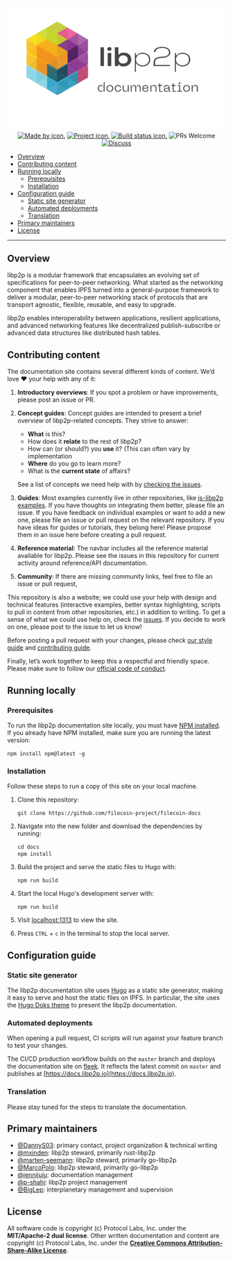 <p align="center">
<img align="center" src="static/logos/libp2p-docs-logo.png" width="615">
</p>

<div align="center">

[![Made by icon.](https://img.shields.io/badge/made%20by-Protocol%20Labs-blue.svg?style=flat-square)](https://protocol.ai/)
[![Project icon.](https://img.shields.io/badge/project-libp2p-lightgrey)](https://libp2p.io/)
[![Build status icon.](https://img.shields.io/circleci/project/github/ipfs/ipfs-docs/master.svg?style=flat-square)](https://circleci.com/gh/ipfs/ipfs-docs)
![PRs Welcome](https://img.shields.io/badge/PRs-welcome-brightgreen.svg)
[![Discuss](https://img.shields.io/discourse/https/discuss.libp2p.io/posts.svg?style=flat-square)](https://discuss.libp2p.io)
</div>

<!-- TOC -->
- [Overview](#overview)
- [Contributing content](#contributing-content)
- [Running locally](#running-locally)
  - [Prerequisites](#prerequisites)
  - [Installation](#installation)
- [Configuration guide](#configuration-guide)
  - [Static site generator](#static-site-generator)
  - [Automated deployments](#automated-deployments)
  - [Translation](#translation)
- [Primary maintainers](#primary-maintainers)
- [License](#license)
<!-- /TOC -->

---

## Overview

libp2p is a modular framework that encapsulates an evolving set of specifications for peer-to-peer networking. What started as the networking component that enables IPFS turned into a general-purpose framework to deliver a modular, peer-to-peer networking stack of protocols that are transport agnostic, flexible, reusable, and easy to upgrade.

libp2p enables interoperability between applications, resilient applications, and advanced networking features like decentralized publish-subscribe or advanced data structures like distributed hash tables.

## Contributing content

The documentation site contains several different kinds of content. We’d love ❤️ your help with any of it:

1. **Introductory overviews**: If you spot a problem or have improvements, please post an issue or PR.

2. **Concept guides**: Concept guides are intended to present a brief overview of libp2p-related concepts.
   They strive to answer:

    - **What** is this?
    - How does it **relate** to the rest of libp2p?
    - How can (or should?) you **use** it? (This can often vary by implementation
    - **Where** do you go to learn more?
    - What is the **current state** of affairs?

    See a list of concepts we need help with by [checking the issues](https://github.com/libp2p/docs/issues?utf8=✓&q=is%3Aissue+is%3Aopen+label%3Acontent+concept).

3. **Guides**: Most examples currently live in other repositories, like [js-libp2p examples](https://github.com/libp2p/js-libp2p/tree/master/examples). If you have thoughts on integrating them better, please file an issue. If you have feedback on individual examples or want to add a new one, please file an issue or pull request on the relevant repository. If you have ideas for guides or tutorials, they belong here! Please propose them in an issue here before creating a pull request.

3. **Reference material**: The navbar includes all the reference material available for libp2p. Please see the issues in this repository for current activity around reference/API documentation.

4. **Community**: If there are missing community links, feel free to file an issue or pull request,

This repository is also a website; we could use your help with design and technical features (interactive examples, better syntax highlighting, scripts to pull in content from other repositories, etc.) in addition to writing. To get a sense of what we could use help on, check the [issues](https://github.com/libp2p/docs/issues). If you decide to work on one, please post to the issue to let us know!

Before posting a pull request with your changes, please check [our style guide](https://github.com/ipfs/community/blob/master/DOCS_STYLEGUIDE.md) and [contributing guide](https://github.com/libp2p/community/blob/master/CONTRIBUTE.md).

Finally, let’s work together to keep this a respectful and friendly space. Please make sure to follow our [official code of conduct](https://github.com/ipfs/community/blob/master/code-of-conduct.md).

## Running locally

### Prerequisites

To run the libp2p documentation site locally, you must have
[NPM installed](https://www.npmjs.com/).
If you already have NPM installed, make sure you are running the latest version:

```shell
npm install npm@latest -g
```

### Installation

Follow these steps to run a copy of this site on your local machine.

1. Clone this repository:

    ```shell
    git clone https://github.com/filecoin-project/filecoin-docs
    ```

1. Navigate into the new folder and download the dependencies by running:

    ```shell
    cd docs
    npm install
    ```

2. Build the project and serve the static files to Hugo with:

    ```shell
    npm run build
    ```

3. Start the local Hugo's development server with:

    ```shell
    npm run build
    ```

4. Visit [localhost:1313](http://localhost:1313) to view the site.
5. Press `CTRL` + `c` in the terminal to stop the local server.

## Configuration guide

### Static site generator

The libp2p documentation site uses [Hugo](https://gohugo.io/) as a static site generator,
making it easy to serve and host the static files on IPFS. In particular, the site uses
the [Hugo Doks theme](https://github.com/h-enk/doks) to present the libp2p documentation.

### Automated deployments

When opening a pull request, CI scripts will run against your feature branch to test your changes.

The CI/CD production workflow builds on the `master` branch and deploys the documentation site on [fleek](https://fleek.co/). It reflects the latest commit on `master` and publishes at [https://docs.libp2p.io](https://docs.libp2p.io).

### Translation

Please stay tuned for the steps to translate the documentation.

## Primary maintainers

- [@DannyS03](https://github.com/DannyS03): primary contact, project organization & technical writing
- [@mxinden](https://github.com/mxinden): libp2p steward, primarily rust-libp2p
- [@marten-seemann](https://github.com/marten-seemann): libp2p steward, primarily go-libp2p
- [@MarcoPolo](https://github.com/MarcoPolo): libp2p steward, primarily go-libp2p
- [@jennijuju](https://github.com/jennijuju): documentation management
- [@p-shahi](https://github.com/p-shahi): libp2p project management
- [@BigLep](https://github.com/BigLep): interplanetary management and supervision

## License

All software code is copyright (c) Protocol Labs, Inc. under the **MIT/Apache-2 dual license**.
Other written documentation and content are copyright (c) Protocol Labs, Inc. under the
[**Creative Commons Attribution-Share-Alike License**](https://creativecommons.org/licenses/by/4.0/).
